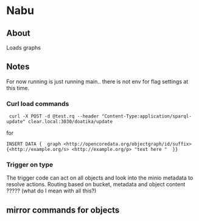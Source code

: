 # Nabu

## About
Loads graphs


## Notes

For now running is just running main..  there is not env for flag
settings at this time.  

### Curl load commands

```
 curl -X POST -d @test.rq --header "Content-Type:application/sparql-update" clear.local:3030/doatika/update
```

for

```
INSERT DATA {  graph <http://opencoredata.org/objectgraph/id/suffix> {<http://example.org/s> <http://example.org/p> "text here "  }}
```

### Trigger on type

The trigger code can act on all objects and look into the minio metadata to resolve actions.
Routing based on bucket, metadata and object content  ????? (what do I mean with all this?) 

## mirror commands for objects


